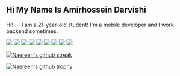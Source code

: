 ## Hi My Name Is Amirhossein Darvishi

<!--
**AMIRHOSSEINDARVISHI/AmirhosseinDarvishi** is a ✨ _special_ ✨ repository because its `README.md` (this file) appears on your GitHub profile.

Here are some ideas to get you started:

- 🔭 I’m currently working on ...
- 🌱 I’m currently learning ...
- 👯 I’m looking to collaborate on ...
- 🤔 I’m looking for help with ...
- 💬 Ask me about ...
- 📫 How to reach me: ...
- 😄 Pronouns: ...
- ⚡ Fun fact: ...
-->
Hi! <img src="https://raw.githubusercontent.com/aemmadi/aemmadi/master/wave.gif" height="15"> I am a 21-year-old student! I'm a mobile developer and I work backend sometimes.


<img src="https://img.shields.io/badge/Flutter-1572B6?style=for-the-badge&logo=flutter&logoColor=white"> <img src="https://img.shields.io/badge/Python-6AA84F?style=for-the-badge&logo=python&logoColor=white">
<img src="https://img.shields.io/badge/Kotlin-E34F26?style=for-the-badge&logo=kotlin&logoColor=white">
<img src="https://img.shields.io/badge/Machine_learning-FF1100?style=for-the-badge&logo=python&logoColor=white">
<img src="https://img.shields.io/badge/Java-072571?style=for-the-badge&logo=Java&logoColor=white">
<img src="https://img.shields.io/badge/Visual_Studio_Code-0078D4?style=for-the-badge&logo=visual%20studio%20code&logoColor=white">
<img src="https://img.shields.io/badge/Augmented_reality-3776AB?style=for-the-badge&logo=augmentedreality&logoColor=white">
<img src="https://img.shields.io/badge/Virtual_reality-3776AB?style=for-the-badge&logo=VR&logoColor=white">
<img src="https://img.shields.io/badge/Artificial_intelligence-3776AB?style=for-the-badge&logo=opencl&logoColor=white">


[![Naereen's github streak](https://github-readme-streak-stats.herokuapp.com/?user=AMIRHOSSEINDARVISHI&theme=blue-green)](https://github.com/AMIRHOSSEINDARVISHI)


[![Naereen's github trophy](https://github-profile-trophy.vercel.app/?username=Naereen&row=1)](https://github.com/AMIRHOSSEINDARVISHI)



